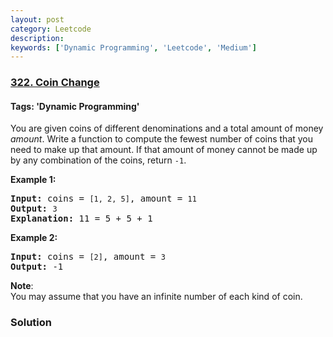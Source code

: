 ```yaml
---
layout: post
category: Leetcode
description: 
keywords: ['Dynamic Programming', 'Leetcode', 'Medium']
---
```

### [322. Coin Change](https://leetcode.com/problems/coin-change)

#### Tags: 'Dynamic Programming'

<div class="content__u3I1 question-content__JfgR"><div><p>You are given coins of different denominations and a total amount of money <i>amount</i>. Write a function to compute the fewest number of coins that you need to make up that amount. If that amount of money cannot be made up by any combination of the coins, return <code>-1</code>.</p>
<p><b>Example 1:</b></p>
<pre><strong>Input: </strong>coins = <code>[1, 2, 5]</code>, amount = <code>11</code>
<strong>Output: </strong><code>3</code> 
<strong>Explanation:</strong> 11 = 5 + 5 + 1</pre>
<p><b>Example 2:</b></p>
<pre><strong>Input: </strong>coins = <code>[2]</code>, amount = <code>3</code>
<strong>Output: </strong>-1
</pre>
<p><b>Note</b>:<br/>
You may assume that you have an infinite number of each kind of coin.</p>
</div></div>

### Solution
